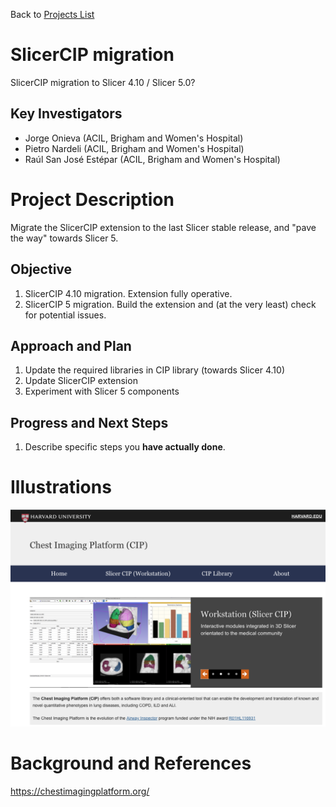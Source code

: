 Back to [Projects List](../../README.md#ProjectsList)

# SlicerCIP migration
SlicerCIP migration to Slicer 4.10 / Slicer 5.0?

## Key Investigators

- Jorge Onieva (ACIL, Brigham and Women's Hospital)
- Pietro Nardeli (ACIL, Brigham and Women's Hospital)
- Raúl San José Estépar (ACIL, Brigham and Women's Hospital)

# Project Description

Migrate the SlicerCIP extension to the last Slicer stable release, and "pave the way" towards Slicer 5.

## Objective

1. SlicerCIP 4.10 migration. Extension fully operative.
1. SlicerCIP 5 migration. Build the extension and (at the very least) check for potential issues.

## Approach and Plan


1. Update the required libraries in CIP library (towards Slicer 4.10)
1. Update SlicerCIP extension
1. Experiment with Slicer 5 components

## Progress and Next Steps

<!-- Update this section as you make progress, describing of what you have ACTUALLY DONE. If there are specific steps that you could not complete then you can describe them here, too. -->

1. Describe specific steps you **have actually done**.


# Illustrations
![Chest Imaging Platform website](SlicerCIP.png)


# Background and References

https://chestimagingplatform.org/
